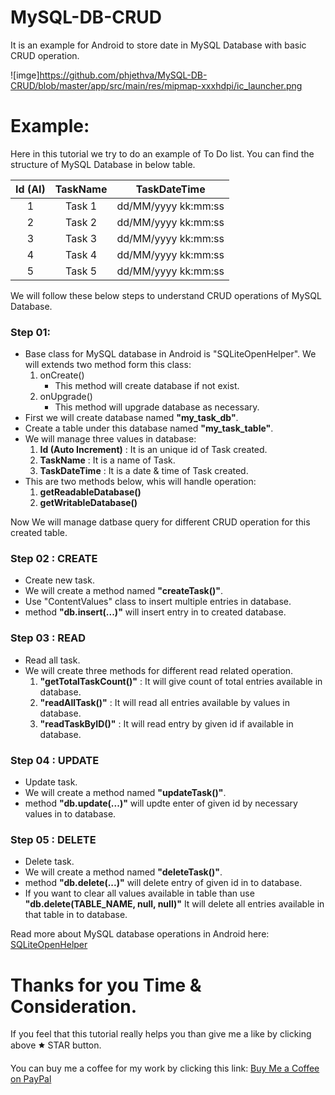 # MySQL-DB-CRUD
It is an example for Android to store date in MySQL Database with basic CRUD operation.

![imge]https://github.com/phjethva/MySQL-DB-CRUD/blob/master/app/src/main/res/mipmap-xxxhdpi/ic_launcher.png

# Example:
Here in this tutorial we try to do an example of To Do list. You can find the structure of MySQL Database in below table.

| Id (AI) | TaskName |  TaskDateTime  |
|:-:|:-:|:-:|
|    1    |  Task 1  | dd/MM/yyyy kk:mm:ss |
|    2    |  Task 2  | dd/MM/yyyy kk:mm:ss |
|    3    |  Task 3  | dd/MM/yyyy kk:mm:ss |
|    4    |  Task 4  | dd/MM/yyyy kk:mm:ss |
|    5    |  Task 5  | dd/MM/yyyy kk:mm:ss |

We will follow these below steps to understand CRUD operations of MySQL Database.

### Step 01:
- Base class for MySQL database in Android is "SQLiteOpenHelper". We will extends two method form this class:
  1) onCreate()
      - This method will create database if not exist.
  2) onUpgrade()
      - This method will upgrade database as necessary.
- First we will create database named **"my_task_db"**.
- Create a table under this database named **"my_task_table"**.
- We will manage three values in database:
  1) **Id (Auto Increment)**  : It is an unique id of Task created.
  2) **TaskName**             : It is a name of Task.
  3) **TaskDateTime**         : It is a date & time of Task created.
- This are two methods below, whis will handle operation:
  1) **getReadableDatabase()**
  2) **getWritableDatabase()**

Now We will manage datbase query for different CRUD operation for this created table.

### Step 02 : CREATE
- Create new task.
- We will create a method named **"createTask()"**.
- Use "ContentValues" class to insert multiple entries in database.
- method **"db.insert(...)"** will insert entry in to created database.

### Step 03 : READ
- Read all task.
- We will create three methods for different read related operation.
  1) **"getTotalTaskCount()"** : It will give count of total entries available in database.
  2) **"readAllTask()"**       : It will read all entries available by values in database.
  3) **"readTaskByID()"**      : It will read entry by given id if available in database.

### Step 04 : UPDATE
- Update task.
- We will create a method named **"updateTask()"**.
- method **"db.update(...)"** will updte enter of given id by necessary values in to database.

### Step 05 : DELETE
- Delete task.
- We will create a method named **"deleteTask()"**.
- method **"db.delete(...)"** will delete entry of given id in to database.
- If you want to clear all values available in table than use
      **"db.delete(TABLE_NAME, null, null)"**
  It will delete all entries available in that table in to database.

Read more about MySQL database operations in Android here: [SQLiteOpenHelper](https://developer.android.com/reference/android/database/sqlite/SQLiteOpenHelper)

# Thanks for you Time & Consideration.
If you feel that this tutorial really helps you than give me a like by clicking above 🟊 STAR button.

You can buy me a coffee for my work by clicking this link: [Buy Me a Coffee on PayPal](https://www.paypal.me/phjethva)
